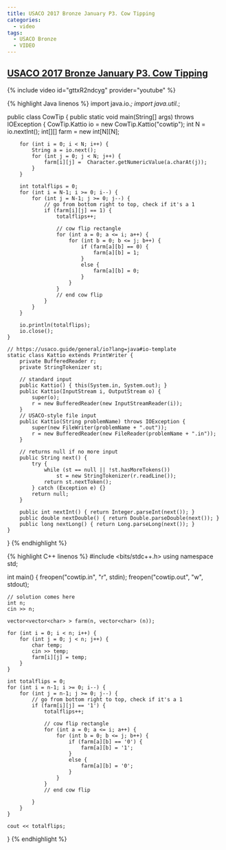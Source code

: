 ```yaml
---
title: USACO 2017 Bronze January P3. Cow Tipping
categories:
  - video
tags:
  - USACO Bronze
  - VIDEO
---
```


## [USACO 2017 Bronze January P3. Cow Tipping](http://www.usaco.org/index.php?page=viewproblem2&cpid=689)

{% include video id="gttxR2ndcyg" provider="youtube" %}

{% highlight Java linenos %}
import java.io.*;
import java.util.*;

public class CowTip {
    public static void main(String[] args) throws IOException {
        CowTip.Kattio io = new CowTip.Kattio("cowtip");
        int N = io.nextInt();
        int[][] farm = new int[N][N];

        for (int i = 0; i < N; i++) {
            String a = io.next();
            for (int j = 0; j < N; j++) {
                farm[i][j] =  Character.getNumericValue(a.charAt(j));
            }
        }

        int totalflips = 0;
        for (int i = N-1; i >= 0; i--) {
            for (int j = N-1; j >= 0; j--) {
                // go from bottom right to top, check if it's a 1
                if (farm[i][j] == 1) {
                    totalflips++;

                    // cow flip rectangle
                    for (int a = 0; a <= i; a++) {
                        for (int b = 0; b <= j; b++) {
                            if (farm[a][b] == 0) {
                                farm[a][b] = 1;
                            }
                            else {
                                farm[a][b] = 0;
                            }
                        }
                    }
                    // end cow flip
                }
            }
        }

        io.println(totalflips);
        io.close();
    }

    // https://usaco.guide/general/io?lang=java#io-template
    static class Kattio extends PrintWriter {
        private BufferedReader r;
        private StringTokenizer st;

        // standard input
        public Kattio() { this(System.in, System.out); }
        public Kattio(InputStream i, OutputStream o) {
            super(o);
            r = new BufferedReader(new InputStreamReader(i));
        }
        // USACO-style file input
        public Kattio(String problemName) throws IOException {
            super(new FileWriter(problemName + ".out"));
            r = new BufferedReader(new FileReader(problemName + ".in"));
        }

        // returns null if no more input
        public String next() {
            try {
                while (st == null || !st.hasMoreTokens())
                    st = new StringTokenizer(r.readLine());
                return st.nextToken();
            } catch (Exception e) {}
            return null;
        }

        public int nextInt() { return Integer.parseInt(next()); }
        public double nextDouble() { return Double.parseDouble(next()); }
        public long nextLong() { return Long.parseLong(next()); }
    }
}
{% endhighlight %}


{% highlight C++ linenos %}
#include <bits/stdc++.h>
using namespace std;

int main() {
	freopen("cowtip.in", "r", stdin);
	freopen("cowtip.out", "w", stdout);

    // solution comes here
    int n;
    cin >> n;

    vector<vector<char> > farm(n, vector<char> (n));

    for (int i = 0; i < n; i++) {
        for (int j = 0; j < n; j++) {
            char temp;
            cin >> temp;
            farm[i][j] = temp;
        }
    }

    int totalflips = 0;
    for (int i = n-1; i >= 0; i--) {
        for (int j = n-1; j >= 0; j--) {
            // go from bottom right to top, check if it's a 1
            if (farm[i][j] == '1') {
                totalflips++;

                // cow flip rectangle
                for (int a = 0; a <= i; a++) {
                    for (int b = 0; b <= j; b++) {
                        if (farm[a][b] == '0') {
                            farm[a][b] = '1';
                        }
                        else {
                            farm[a][b] = '0';
                        }
                    }
                }
                // end cow flip

            }
        }
    }

    cout << totalflips;

}
{% endhighlight %}  
